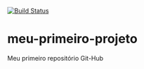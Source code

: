 [![Build Status](https://travis-ci.com/alexandreallves/meu-primeiro-projeto.svg?branch=master)](https://travis-ci.com/alexandreallves/meu-primeiro-projeto)
# meu-primeiro-projeto
Meu primeiro repositório Git-Hub

